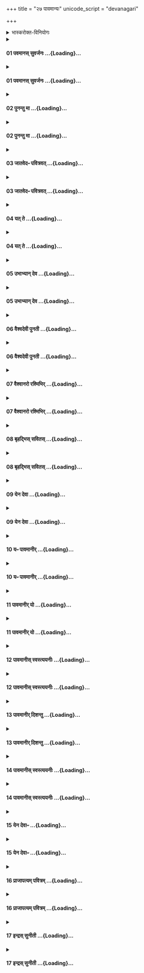 +++
title = "२७ पावमान्यः"
unicode_script = "devanagari"

+++
<div class="js_include" url="/vedAH_yajuH/taittirIyam/brAhmaNam/sarva-prastutiH/1/4_somAdi/08_pAvamAnyaH"  newLevelForH1="1" includeTitle="true">


<details><summary>भास्करोक्त-विनियोगः</summary>

'अनारभ्याधीतानां प्रकृतिगामित्वम्'इति न्यायात् दर्शपूर्णमासयोश् चाविनियोगात् ज्योतिष्ठेम एकाहानां प्रकृतौ एकविंशत्या दर्भपुञ्जीलैः पाव्यमानो यजमानो जपति। अन्यत्र च स्मार्ते स्नानादौ मार्जनार्थोऽयमनुवाकः । सोमः काण्डऋषिः ॥
</details>
<div class="js_include collapsed" newlevelforh1="4" open unfilled url="/vedAH_yajuH/taittirIyam/brAhmaNam/Rk/vishvAsa-prastutiH/1/4_somAdi/08_pAvamAnyaH/01_pavamAnas_suvarjanaH.md">
<details><summary><h4>01 पवमानस् सुवर्जनः ...{Loading}...</h4></summary>

पव॑मान॒स् सुव॒र्-जनः॑ ।  
प॒वित्रे॑ण॒ +++(नाना-विषयेषु)+++ विच॑र्षणिः ।  
यᳶ पोता॒ स **पु॑नातु** मा ।  

</details>
</div>
<div class="js_include collapsed" newlevelforh1="4" unfilled url="/vedAH_yajuH/taittirIyam/brAhmaNam/Rk/sarvASh_TIkAH/1/4_somAdi/08_pAvamAnyaH/01_pavamAnas_suvarjanaH.md">
<details><summary><h4>01 पवमानस् सुवर्जनः ...{Loading}...</h4></summary>
<details><summary>मूलम्</summary>

पव॑मान॒स् सुव॒र्जनः॑ ।  
प॒वित्रे॑ण॒ विच॑र्षणिः ।  
यᳶ पोता॒ स पु॑नातु मा ।  


</details>
<details><summary>भट्टभास्कर-टीका</summary>

1 प्रथमा - पवमान इति गायत्री ॥ **पवमानः** शोधनकुशलः **सुवर्जनः** स्वर्गवास्येव यो जनः - समस्तमेव स्वरिति स्वर्गवासी जन उच्यते । [स्वर्गवासिनमभिघत्ते] 'मञ्चाः क्रोशन्ति'इतिवत् ।   
**विचर्षणिः** विशिष्टज्ञानः सर्वस्य सुकृत-दुष्कृत-प्रत्यवेक्षण-कुशलः **यः** सर्वस्य साधु **पोता** पविता पवित्रेण पावनेन दर्शनानुध्यानादिना **पुनातु** शोधयतु ॥
</details>
</details>
</div>
<div class="js_include collapsed" newlevelforh1="4" open unfilled url="/vedAH_yajuH/taittirIyam/brAhmaNam/Rk/vishvAsa-prastutiH/1/4_somAdi/08_pAvamAnyaH/02_punantu_mA.md">
<details><summary><h4>02 पुनन्तु मा ...{Loading}...</h4></summary>

**पु॒नन्तु॑** मा **देवज॒नाः** ।  
पु॒नन्तु॒ **मन॑वो** धि॒या ।  
पु॒नन्तु॒ **विश्व॑ आ॒यवः॑**+++(=मनुष्याः)+++ ।  

</details>
</div>
<div class="js_include collapsed" newlevelforh1="4" unfilled url="/vedAH_yajuH/taittirIyam/brAhmaNam/Rk/sarvASh_TIkAH/1/4_somAdi/08_pAvamAnyaH/02_punantu_mA.md">
<details><summary><h4>02 पुनन्तु मा ...{Loading}...</h4></summary>
<details><summary>मूलम्</summary>

पु॒नन्तु॑ मा देवज॒नाः ।  
पु॒नन्तु॒ मन॑वो धि॒या ।  
पु॒नन्तु॒ विश्व॑ आ॒यवः॑ ।  


</details>
<details><summary>भट्टभास्कर-टीका</summary>

2 द्वितीया - गायत्री ॥ **पुनन्तु मा देवजनाः** देवा एव ये जनाः पुनन्तु च  
मां **मनवः** स्वायंभुवादयः **धिया** प्रज्ञया कर्मणा वा बुद्धिविशेषैः कर्मविशेषैर्वा । **मां पुनन्तु** ।  
**विश्वे च आयवः** मनुष्या मां पुनन्तु ॥
</details>
</details>
</div>
<div class="js_include collapsed" newlevelforh1="4" open unfilled url="/vedAH_yajuH/taittirIyam/brAhmaNam/Rk/vishvAsa-prastutiH/1/4_somAdi/08_pAvamAnyaH/03_jAtavedapH_pavitravat.md">
<details><summary><h4>03 जातवेदᳶ पवित्रवत् ...{Loading}...</h4></summary>

जात॑वेदᳶ प॒वित्र॑वत् ।  
प॒वित्रे॑ण **पुनाहि**+++(=पुनीहि)+++ मा ।  
शु॒क्रेण॑ देव॒ **दीद्य॑त्** ।  
**अग्ने॒** क्रत्वा॒+++(=प्रज्ञया)+++ क्रतू॒ꣳर् अनु॑ ॥46॥  

</details>
</div>
<div class="js_include collapsed" newlevelforh1="4" unfilled url="/vedAH_yajuH/taittirIyam/brAhmaNam/Rk/sarvASh_TIkAH/1/4_somAdi/08_pAvamAnyaH/03_jAtavedapH_pavitravat.md">
<details><summary><h4>03 जातवेदᳶ पवित्रवत् ...{Loading}...</h4></summary>
<details><summary>मूलम्</summary>

जात॑वेदᳶ प॒वित्र॑वत् ।  
प॒वित्रे॑ण पुनाहि मा ।  
शु॒क्रेण॑ देव॒ दीद्य॑त् ।  
अग्ने॒ क्रत्वा॒ क्रतू॒ꣳरनु॑ ॥46॥
</details>
<details><summary>भट्टभास्कर-टीका</summary>

3 तृतीया - अनुष्टुप् ॥ हे **जातवेदः**! जातानां वेदितः! **पवित्रवत्** पवित्रार्हं यथा पवित्राणि शोधयितुम् अर्हन्ति । 'तदर्हम्'इति वतिः । तद्-अनुरूपं **मां पुनाहि** पुनीहि । ईत्वाभावश्छान्दसः ।  **पवित्रेण** दर्शनादिना पुनीहि।  

हे **देव**! देवनशील! **शुक्रेण** निर्मलेन तेजसा **दीद्यत्** दीप्यमानस्त्वम् । दीद्यतेः दीप्तिकर्मणः शतरि 'अ य स्तानामादिः'इत्याद्युदात्तत्वम्, छान्दसमेवाभ्यस्तत्वम्, कृतद्विर्वचनोऽयं द्रष्टव्यः । हे **अग्ने**! त्वं दीद्यत् [केन कान् दीद्यत्] इत्याह - **क्रतून्** आस्माकीनानि कर्माणि प्रज्ञाभेदान्वा **अनु** लक्षीकृत्य । 'दीर्घादटि'इति रुत्वम् । **क्रत्वा** क्रतुना प्रज्ञया कर्मविशेषेण वा दीद्यत् त्वं मां पुनीहीति । 'जसादिषु वा वचनम्'इति नाभावाभावः ॥
</details>
</details>
</div>
<div class="js_include collapsed" newlevelforh1="4" open unfilled url="/vedAH_yajuH/taittirIyam/brAhmaNam/Rk/vishvAsa-prastutiH/1/4_somAdi/08_pAvamAnyaH/04_yat_te.md">
<details><summary><h4>04 यत् ते ...{Loading}...</h4></summary>

यत् ते॑ **प॒वित्र॑म् अ॒र्चिषि॑** ।  
अग्ने॒ वित॑तम् अन्त॒रा ।  
ब्रह्म॒ तेन॑ **पुनीमहे** ।  

</details>
</div>
<div class="js_include collapsed" newlevelforh1="4" unfilled url="/vedAH_yajuH/taittirIyam/brAhmaNam/Rk/sarvASh_TIkAH/1/4_somAdi/08_pAvamAnyaH/04_yat_te.md">
<details><summary><h4>04 यत् ते ...{Loading}...</h4></summary>
<details><summary>मूलम्</summary>

यत् ते॑ प॒वित्र॑म् अ॒र्चिषि॑ ।  
अग्ने॒ वित॑तम् अन्त॒रा ।  
ब्रह्म॒ तेन॑ पुनीमहे ।  


</details>
<details><summary>भट्टभास्कर-टीका</summary>

4 अथ चतुर्थी - यत्त इति गायत्री ॥ हे **अग्ने**! **यत् ते** तव **अर्चिषि अन्तरा** ज्वालासु मध्ये **विततं ब्रह्म** परिबृढं पवित्ररूपं **तेन** आत्मानं **पुनीमहे** ।  
यद्वा - **यज्** ज्वालासु **पवित्रं** रूपं **तेन ब्रह्म वयं पुनीमहे** आस्माकीनं ब्रह्मवर्चसं ऋगादिकं वा ब्रह्मआत्मानं वा **पुनीमहे** ॥
</details>
</details>
</div>
<div class="js_include collapsed" newlevelforh1="4" open unfilled url="/vedAH_yajuH/taittirIyam/brAhmaNam/Rk/vishvAsa-prastutiH/1/4_somAdi/08_pAvamAnyaH/05_ubhAbhyAn_deva.md">
<details><summary><h4>05 उभाभ्यान् देव ...{Loading}...</h4></summary>

उ॒भाभ्या᳚न् देव **सवितः** ।  
प॒वित्रे॑ण स॒वेन॑ च ।  
इ॒दम् ब्रह्म॑ **पुनीमहे** ।+++(5)+++  

</details>
</div>
<div class="js_include collapsed" newlevelforh1="4" unfilled url="/vedAH_yajuH/taittirIyam/brAhmaNam/Rk/sarvASh_TIkAH/1/4_somAdi/08_pAvamAnyaH/05_ubhAbhyAn_deva.md">
<details><summary><h4>05 उभाभ्यान् देव ...{Loading}...</h4></summary>
<details><summary>मूलम्</summary>

उ॒भाभ्या᳚न् देव सवितः ।  
प॒वित्रे॑ण स॒वेन॑ च ।  
इ॒दम् ब्रह्म॑ पुनीमहे ।  


</details>
<details><summary>भट्टभास्कर-टीका</summary>

5 अथ पञ्चमी - उभाभ्यामिति गायत्री ॥ हे देव! सवितः! सर्वस्य प्रेरक! यश्च सवः अनुज्ञा प्रेरणं वा ताभ्यां इदं ब्रह्म पुनीमहे । गतम् ॥
</details>
</details>
</div>
<div class="js_include collapsed" newlevelforh1="4" open unfilled url="/vedAH_yajuH/taittirIyam/brAhmaNam/Rk/vishvAsa-prastutiH/1/4_somAdi/08_pAvamAnyaH/06_vaishvadevI_punatI.md">
<details><summary><h4>06 वैश्वदेवी पुनती ...{Loading}...</h4></summary>

वै॒श्व॒दे॒वी **पु॑न॒ती** दे॒व्य् **आगा᳚त्**+++(=आगच्छतु)+++ ।  
यस्यै॑ ब॒ह्वीस् त॒नुवो॑ वी॒त-पृ॑ष्ठाः+++(=कान्त-स्तुतयः)+++ ।  
तया॒ **मद॑न्तस्** सध॒-माद्ये॑षु +++(=सह माद्यन्ति येषु सवनेषु)+++ ।  
व॒यꣵ **स्या॑म॒** पत॑यो रयी॒णाम् ॥47॥  


</details>
</div>
<div class="js_include collapsed" newlevelforh1="4" unfilled url="/vedAH_yajuH/taittirIyam/brAhmaNam/Rk/sarvASh_TIkAH/1/4_somAdi/08_pAvamAnyaH/06_vaishvadevI_punatI.md">
<details><summary><h4>06 वैश्वदेवी पुनती ...{Loading}...</h4></summary>
<details><summary>मूलम्</summary>

वै॒श्व॒दे॒वी पु॑न॒ती दे॒व्यागा᳚त् ।  
यस्यै॑ ब॒ह्वीस् त॒नुवो॑ वी॒तपृ॑ष्ठाः ।  
तया॒ मद॑न्तस् सध॒माद्ये॑षु ।  
व॒यꣵ स्या॑म॒ पत॑यो रयी॒णाम् ॥47॥  


</details>
<details><summary>भट्टभास्कर-टीका</summary>

6 अथ षष्ठी - वैश्वदेवीति त्रिष्टुप् ॥  
**वैश्वदेवी** विश्वेषां देवानां सम्बन्धिनी सा **देवी पुनती** शोधयन्ती अस्मान् **आगात्** आगच्छतु ।  
**यस्यै** यस्या देव्याः **बह्वीः** बह्व्यः अनेकाः **तनुवः** शरीराणि शच्यादि-नाम्न्यः **वीतपृष्ठाः** कान्तस्तुतयः।  
**तया** देव्या **मदन्तः** मोदमानाः (व्यत्ययेन शप्)  **सध-माद्येषु** सह माद्यन्ति येषु सवनेषु (अधिकरणे ण्यति व्यत्ययेनोत्तरपदाद्युदात्वम् । यद्वा - ण्यन्तात् 'अचो यत्"सधमाधस्थयोः'इति सधादेशः ।)  
तेषु तेषु स्थानेषु मोदमाना **वयं रयीणां** धनानां **पतयः** स्वामिनः **स्याम** ॥
</details>
</details>
</div>
<div class="js_include collapsed" newlevelforh1="4" open unfilled url="/vedAH_yajuH/taittirIyam/brAhmaNam/Rk/vishvAsa-prastutiH/1/4_somAdi/08_pAvamAnyaH/07_vaishvAnaro_rashmibhir.md">
<details><summary><h4>07 वैश्वानरो रश्मिभिर् ...{Loading}...</h4></summary>

**वै॒श्वा॒न॒रो** र॒श्मिभि॑र् मा **पुनातु** ।   
**वात॑ᳶ** प्रा॒णेने॑षि॒रो+++(←इष गतौ)+++ म॑यो॒भूः ।  
**द्यावा॑पृथि॒वी** पय॑सा॒ पयो॑भिः +++(इति क्रमशः)+++ ।   
ऋ॒ताव॑री+++(=ऋतवत्यौ)+++ य॒ज्ञिये॑ मा **पुनीताम्** ।  


</details>
</div>
<div class="js_include collapsed" newlevelforh1="4" unfilled url="/vedAH_yajuH/taittirIyam/brAhmaNam/Rk/sarvASh_TIkAH/1/4_somAdi/08_pAvamAnyaH/07_vaishvAnaro_rashmibhir.md">
<details><summary><h4>07 वैश्वानरो रश्मिभिर् ...{Loading}...</h4></summary>
<details><summary>मूलम्</summary>

वै॒श्वा॒न॒रो र॒श्मिभि॑र् मा पुनातु ।   
वात॑ᳶ प्रा॒णेने॑षि॒रो म॑यो॒भूः ।  
द्यावा॑पृथि॒वी पय॑सा॒ पयो॑भिः ।   
ऋ॒ताव॑री य॒ज्ञिये॑ मा पुनीताम् ।  


</details>
<details><summary>भट्टभास्कर-टीका</summary>

7 अथ सप्तमी - वैश्वानर इति त्रिष्टुप् ॥ **वैश्वानरः** विश्वेषां नराणां स्वामित्वेन सम्बन्धी अग्निरादित्यो वा । **मां** **रश्मिभिः** पवित्रैः **पुनातु** ।  
**वातश्** च मां पुनातु कीदृशः **प्राणेन** प्राणरूपेण स्थित्वा **इषिरः** सर्वप्राणिषु प्रविष्टवान् । इष गतौ औणादिकः किरच् । यश् च सर्वस्य **मयोभूः** सुखस्य भावयिता । 

किञ्च -  
**द्यावापृथिवी** द्याव्यापृथिव्याव् अपि मां पुनीतां शोधयता, कीदृश्यौ, **पयसा** उदकेन **पयोभिर्** अन्यैश्च हेतुभिः **ऋतावरी** ऋतं यज्ञः सत्यं वा तद्वत्यौ । 'छन्दसीवनिपौ'इति वनिप्, 'वनोरच'इति ङीब्रेफौ । **यज्ञिये** यज्ञसंपादिन्यौ यज्ञार्हे । 'यज्ञर्त्विग्भ्याम्'इति घः । यद्वा - यज्ञिये कर्मणि वर्तमानं पुनीताम् ॥
</details>
</details>
</div>
<div class="js_include collapsed" newlevelforh1="4" open unfilled url="/vedAH_yajuH/taittirIyam/brAhmaNam/Rk/vishvAsa-prastutiH/1/4_somAdi/08_pAvamAnyaH/08_bRhadbhis_savitas.md">
<details><summary><h4>08 बृहद्भिस् सवितस् ...{Loading}...</h4></summary>

बृ॒हद्भि॑स् सवित॒स् तृभिः॑+++(=त्रिभिः [लोकगणनया]/ तृप्यतेः करणे क्विप्)+++ ।   
वर्षि॑ष्ठैर्+++(=प्रवृद्ध-धर्मैः)+++ देव॒ मन्म॑भिः+++(=मननीयैः)+++ ।  
अग्ने॒ दख्षै᳚ᳶ **पुनाहि** मा ।  

</details>
</div>
<div class="js_include collapsed" newlevelforh1="4" unfilled url="/vedAH_yajuH/taittirIyam/brAhmaNam/Rk/sarvASh_TIkAH/1/4_somAdi/08_pAvamAnyaH/08_bRhadbhis_savitas.md">
<details><summary><h4>08 बृहद्भिस् सवितस् ...{Loading}...</h4></summary>
<details><summary>मूलम्</summary>

बृ॒हद्भि॑स् सवित॒स् तृभिः॑ ।   
वर्षि॑ष्ठैर् देव॒ मन्म॑भिः ।  
अग्ने॒ दख्षै᳚ᳶ पुनाहि मा ।  


</details>
<details><summary>भट्टभास्कर-टीका</summary>

8 अथाष्टमी - बृहद्भिरिति गायत्री ॥ हे **सवितः**! **बृहद्भिः** महद्भिः **तृभिः** त्रिषु लोकेषु त्रिधा स्थितैः - छान्दसं प्रसारणम् । यद्वा - सर्वस्य प्रीणनैः - तृप्यतेः करणे क्विप्, छान्दसोऽन्त्यलोपः आद्युदात्तत्वं च । त्रिशब्दपक्षेऽपि उपोत्तमत्वाभावत् 'झल्युपोत्तमम्'इति न सिद्ध्यति ।  
**वर्षिष्ठैः** प्रवृद्ध-धर्मैः हे **देव**! देवनादिगुणयुक्त! **अग्ने**! **मन्मभिः** मननीयैः **दक्षैः** शीघ्रैः **मां पुनाहि** शोधय ॥
</details>
</details>
</div>
<div class="js_include collapsed" newlevelforh1="4" open unfilled url="/vedAH_yajuH/taittirIyam/brAhmaNam/Rk/vishvAsa-prastutiH/1/4_somAdi/08_pAvamAnyaH/09_yena_devA.md">
<details><summary><h4>09 येन देवा ...{Loading}...</h4></summary>

येन॑ दे॒वा **अपु॑नत** ।   
येनापो॑ दि॒व्यङ् **कशः॑**+++(←कशेर् गतिकर्मणो ऽसुन्)+++ ।  
तेन॑ दि॒व्येन॒ ब्रह्म॑णा ॥48॥  
इ॒दम् ब्रह्म॑ **पुनीमहे** ।  

</details>
</div>
<div class="js_include collapsed" newlevelforh1="4" unfilled url="/vedAH_yajuH/taittirIyam/brAhmaNam/Rk/sarvASh_TIkAH/1/4_somAdi/08_pAvamAnyaH/09_yena_devA.md">
<details><summary><h4>09 येन देवा ...{Loading}...</h4></summary>
<details><summary>मूलम्</summary>

येन॑ दे॒वा अपु॑नत ।   
येनापो॑ दि॒व्यङ् कशः॑ ।  
तेन॑ दि॒व्येन॒ ब्रह्म॑णा ॥48॥  
इ॒दम् ब्रह्म॑ पुनीमहे ।  


</details>
<details><summary>भट्टभास्कर-टीका</summary>

9 अथ नवमी - येन देवा इत्यनुष्टुप् ॥  
**येन देवा** आत्मानं **अपुनत** अशोधयत् **येन** च **दिव्यं** अप्राकृतं **कशः** गति-स्वभावः - कशेर् गतिकर्मणो ऽसुन् । तादृशीं गतिं आपो ऽपुनत, **तेन दिव्येन** दिवि भवेन **ब्रह्मणा** परिबृढेन पवित्रेण रूपेण **इदं ब्रह्म पुनीमहे** ॥
</details>
</details>
</div>
<div class="js_include collapsed" newlevelforh1="4" open unfilled url="/vedAH_yajuH/taittirIyam/brAhmaNam/Rk/vishvAsa-prastutiH/1/4_somAdi/08_pAvamAnyaH/10_yapH_pAvamAnIr.md">
<details><summary><h4>10 यᳶ पावमानीर् ...{Loading}...</h4></summary>

यᳶ पा॑वमा॒नीर् **अ॒ध्येति॑** ।  
**ऋषि॑भि॒स् सम्भृ॑त॒ꣳ॒** रस᳚म् ।  
सर्व॒ꣳ॒ स पू॒तम् **अ॑श्ञाति** ।   
**स्व॒दि॒तम्**+++(=स्वादुकृतं)+++ मा॑त॒रिश्व॑ना+++(=वायुना)+++ ।   

</details>
</div>
<div class="js_include collapsed" newlevelforh1="4" unfilled url="/vedAH_yajuH/taittirIyam/brAhmaNam/Rk/sarvASh_TIkAH/1/4_somAdi/08_pAvamAnyaH/10_yapH_pAvamAnIr.md">
<details><summary><h4>10 यᳶ पावमानीर् ...{Loading}...</h4></summary>
<details><summary>मूलम्</summary>

यᳶ पा॑वमा॒नीर् अ॒ध्येति॑ ।  
ऋषि॑भि॒स् सम्भृ॑त॒ꣳ॒ रस᳚म् ।  
सर्व॒ꣳ॒ स पू॒तम॑श्ञाति ।   
स्व॒दि॒तम् मा॑त॒रिश्व॑ना ।   


</details>
<details><summary>भट्टभास्कर-टीका</summary>

10 अथ दशमी - यः पावमानीरित्यनुष्टुप् ॥ 
**यः** पावमानीः पवमानानुवाक-सम्बन्धिनीः 'पवमानस्सुवर्जनः' +++(तै.ब्रा.१-४-८)+++ इत्याद्या ऋचः  
**अध्येति** अधीते पठति - व्यत्ययेन परस्मैपदम् । यद्वा - अध्येति एताः स्मरति - इक् स्मरणे । यद्वा - अध्येति अधिगच्छति जानाति याथात्म्येन ग्रन्थतोऽर्थतश्च - इण् गतौ, गत्यर्थाः बुद्ध्यर्थाः ।  
कीदृशीर् इत्याह -  
**ऋषिभिः** द्रष्टृभिः **संभृतं** संचितं **रसं** सारं मन्त्राणां **सः** सर्वं **पूतं** शोधितं **अश्नाति** **स्वदितं** स्वादुकृतं च अश्नाति **मातरिश्वना** वायुना ।  
तस्याशनीयं सर्वं मातरिश्वा स्वयमेव शोधयति, स्वादु च करोति ॥
</details>
</details>
</div>
<div class="js_include collapsed" newlevelforh1="4" open unfilled url="/vedAH_yajuH/taittirIyam/brAhmaNam/Rk/vishvAsa-prastutiH/1/4_somAdi/08_pAvamAnyaH/11_pAvamAnIr_yo.md">
<details><summary><h4>11 पावमानीर् यो ...{Loading}...</h4></summary>

पा॒व॒मा॒नीर् यो **अ॒ध्येति॑** ।   
ऋषि॑भि॒स् **सम्भृ॑त॒ꣳ॒** रस᳚म् ।  
तस्मै॒ सर॑स्वती **दुहे** ।   
ख्षी॒रꣳ स॒र्पिर् मधू॑द॒कम् ।

</details>
</div>
<div class="js_include collapsed" newlevelforh1="4" unfilled url="/vedAH_yajuH/taittirIyam/brAhmaNam/Rk/sarvASh_TIkAH/1/4_somAdi/08_pAvamAnyaH/11_pAvamAnIr_yo.md">
<details><summary><h4>11 पावमानीर् यो ...{Loading}...</h4></summary>
<details><summary>मूलम्</summary>

पा॒व॒मा॒नीर् यो अ॒ध्येति॑ ।   
ऋषि॑भि॒स् सम्भृ॑त॒ꣳ॒ रस᳚म् ।  
तस्मै॒ सर॑स्वती दुहे ।   
ख्षी॒रꣳ स॒र्पिर् मधू॑द॒कम् ।


</details>
<details><summary>भट्टभास्कर-टीका</summary>

11 अथ एकादशी - पावमानीरित्यनुष्टुप् ॥ अर्धर्चो गतः ।  
**तस्मै** महाभागाय **सरस्वती दुहे** दुग्धे समृद्धं ददाति **क्षीरादि** - अध्ययनमात्रस्यैवेयत् फलम् इति स्तुतिः ॥
</details>
</details>
</div>
<div class="js_include collapsed" newlevelforh1="4" open unfilled url="/vedAH_yajuH/taittirIyam/brAhmaNam/Rk/vishvAsa-prastutiH/1/4_somAdi/08_pAvamAnyaH/12_pAvamAnIs_svastyayanIH.md">
<details><summary><h4>12 पावमानीस् स्वस्त्ययनीः ...{Loading}...</h4></summary>

पा॒व॒मा॒नीस् **स्व॒स्त्य्-अय॑नीः** ॥49॥   
सु॒-दुघा॒ हि पय॑स्वतीः ।  
ऋषि॑भि॒स् **सम्भृ॑तो॒** रसः॑ ।  
ब्रा॒ह्म॒णेष्व् अ॒मृतꣳ॑ **हि॒तम्** ।  

</details>
</div>
<div class="js_include collapsed" newlevelforh1="4" unfilled url="/vedAH_yajuH/taittirIyam/brAhmaNam/Rk/sarvASh_TIkAH/1/4_somAdi/08_pAvamAnyaH/12_pAvamAnIs_svastyayanIH.md">
<details><summary><h4>12 पावमानीस् स्वस्त्ययनीः ...{Loading}...</h4></summary>
<details><summary>मूलम्</summary>

पा॒व॒मा॒नीस् स्व॒स्त्यय॑नीः ॥49॥  
सु॒दुघा॒ हि पय॑स्वतीः ।
ऋषि॑भि॒स् सम्भृ॑तो॒ रसः॑ ।
ब्रा॒ह्म॒णेष्व् अ॒मृतꣳ॑ हि॒तम् ।  


</details>
<details><summary>भट्टभास्कर-टीका</summary>

12 अथ द्वादशी - पावमानीर् इत्यनुष्टुप् ॥  
**पावमानीः** पावमान्यः एता ऋचः **स्वस्त्ययनीः** अविनाशन-प्राप्ति-साधन-भूताः - उभयत्रापि 'वा छन्दसि'इति पूर्व-सवर्ण-दीर्घत्वम् ।  
**सुदुघाः** शोभनं फलानां दोग्ध्र्यः - 'दुहः कब्वश्च'इति कप् ।  
**पयस्वतीः** उदकवत्यः अन्नवत्यो वा, तद्-धेतुत्वात् ।  
**हि** यस्माद्-अर्थे; यस्मादेवं एता एतादृश्यः तस्मादेता **ऋषिभिः संभृतो रसः** ।  
किञ्च – **ब्राह्मणेष्व् अमृतं** अमरण-निमित्तं **हितं** निहितम् । यद्वा - **अमृतम्** अपवर्गः अपवर्गहेतुत्वेन ज्ञानिषु **ब्राह्मणेषु** इदं निहितम् ॥
</details>
</details>
</div>
<div class="js_include collapsed" newlevelforh1="4" open unfilled url="/vedAH_yajuH/taittirIyam/brAhmaNam/Rk/vishvAsa-prastutiH/1/4_somAdi/08_pAvamAnyaH/13_pAvamAnIr_dishantu.md">
<details><summary><h4>13 पावमानीर् दिशन्तु ...{Loading}...</h4></summary>

पा॒व॒मा॒नीर् **दि॑शन्तु** नः ।  
इ॒मल्ँ लो॒कम् अथो॑ अ॒मुम् ।  
कामा॒न्थ् **सम॑र्धयन्तु** नः ।  
दे॒वीर् दे॒वैस् **स॒माभृ॑ताः** ।           

</details>
</div>
<div class="js_include collapsed" newlevelforh1="4" unfilled url="/vedAH_yajuH/taittirIyam/brAhmaNam/Rk/sarvASh_TIkAH/1/4_somAdi/08_pAvamAnyaH/13_pAvamAnIr_dishantu.md">
<details><summary><h4>13 पावमानीर् दिशन्तु ...{Loading}...</h4></summary>
<details><summary>मूलम्</summary>

पा॒व॒मा॒नीर् दि॑शन्तु नः ।  
इ॒मल्ँ लो॒कम् अथो॑ अ॒मुम् ।  
कामा॒न्थ् सम॑र्धयन्तु नः ।  
दे॒वीर् दे॒वैस् स॒माभृ॑ताः ।           



</details>
<details><summary>भट्टभास्कर-टीका</summary>

13 अथ त्रयोदशी - पावमनीरित्यनुष्टुप् ॥ पावमानीः पावमान्यः नः अस्मभ्यं दिशन्तु ददतु इमं च लोकं अथो अपि च अमुं च लोकम् । किञ्च - नः अस्माकं कामान् अस्यां अमुष्या च स्थितान् समर्धयन्तु समृद्धान् कुर्वन्तु देवीः देव्यः देवनादिमत्यः देवैः समाभृताः एकत्र समाहृताः । 'हृग्रहोर्भः'॥
</details>
</details>
</div>
<div class="js_include collapsed" newlevelforh1="4" open unfilled url="/vedAH_yajuH/taittirIyam/brAhmaNam/Rk/vishvAsa-prastutiH/1/4_somAdi/08_pAvamAnyaH/14_pAvamAnIs_svastyayanIH.md">
<details><summary><h4>14 पावमानीस् स्वस्त्ययनीः ...{Loading}...</h4></summary>

पा॒व॒मा॒नीस् **स्व॒स्त्य्-अय॑नीः** ।  
सु॒-दुघा॒ हि घृ॑त॒श्-**चुतः॑**+++(=क्षारयित्र्यः)+++ ।  
ऋषि॑भि॒स् **सम्भृ॑तो॒** रसः॑ ॥50॥  
ब्रा॒ह्म॒णेष्व् अ॒मृतꣳ॑ **हि॒तम्** ।

</details>
</div>
<div class="js_include collapsed" newlevelforh1="4" unfilled url="/vedAH_yajuH/taittirIyam/brAhmaNam/Rk/sarvASh_TIkAH/1/4_somAdi/08_pAvamAnyaH/14_pAvamAnIs_svastyayanIH.md">
<details><summary><h4>14 पावमानीस् स्वस्त्ययनीः ...{Loading}...</h4></summary>
<details><summary>मूलम्</summary>

पा॒व॒मा॒नीस् स्व॒स्त्यय॑नीः ।  
सु॒दुघा॒ हि घृ॑त॒श्-चुतः॑ ।  
ऋषि॑भि॒स् सम्भृ॑तो॒ रसः॑ ॥50॥  
ब्रा॒ह्म॒णेष्व् अ॒मृतꣳ॑ हि॒तम् ।
</details>
<details><summary>भट्टभास्कर-टीका</summary>

14 अथ चतुर्दशी - पावमानीरित्यनुष्टुबेव ॥ पावमानीरिति गतम् । घृतश्-चुत इति विशेषः - घृतस्योदकस्य क्षारयित्र्यः कर्मसिद्ध्या वृष्टिहेतुत्वात् ॥
</details>
</details>
</div>
<div class="js_include collapsed" newlevelforh1="4" open unfilled url="/vedAH_yajuH/taittirIyam/brAhmaNam/Rk/vishvAsa-prastutiH/1/4_somAdi/08_pAvamAnyaH/15_yena_devApH.md">
<details><summary><h4>15 येन देवाᳶ ...{Loading}...</h4></summary>

येन॑ दे॒वाᳶ प॒वित्रे॑ण ।  
आ॒त्मान॑म् **पु॒नते॒** सदा᳚ ।  
तेन॑ स॒हस्र॑-धारेण ।   
पा॒व॒मा॒न्यᳶ **पु॑नन्तु** मा ।            

</details>
</div>
<div class="js_include collapsed" newlevelforh1="4" unfilled url="/vedAH_yajuH/taittirIyam/brAhmaNam/Rk/sarvASh_TIkAH/1/4_somAdi/08_pAvamAnyaH/15_yena_devApH.md">
<details><summary><h4>15 येन देवाᳶ ...{Loading}...</h4></summary>
<details><summary>मूलम्</summary>

येन॑ दे॒वाᳶ प॒वित्रे॑ण ।  
आ॒त्मान॑म् पु॒नते॒ सदा᳚ ।  
तेन॑ स॒हस्र॑धारेण ।   
पा॒व॒मा॒न्यᳶ पु॑नन्तु मा ।            


</details>
<details><summary>भट्टभास्कर-टीका</summary>

15 अथ पञ्चदशी - येनेति त्रिष्टुबेव ॥ देवाः वस्वादयः ऋत्विगादयो वा येन पवित्रेण पवमानेन रूपेण पावमानीनां सम्बन्धिना आत्मानं सदा पुनते तेन सहस्रधारेण बहुप्रकारशोधनेन पवित्रेण आत्मीयेन पावमान्यः एताः ऋचः मा मां पुनन्तु ॥
</details>
</details>
</div>
<div class="js_include collapsed" newlevelforh1="4" open unfilled url="/vedAH_yajuH/taittirIyam/brAhmaNam/Rk/vishvAsa-prastutiH/1/4_somAdi/08_pAvamAnyaH/16_prAjApatyam_pavitram.md">
<details><summary><h4>16 प्राजापत्यम् पवित्रम् ...{Loading}...</h4></summary>

प्रा॒जा॒प॒त्यम् प॒वित्र᳚म् ।  
श॒तोद्या॑मꣳ हिर॒ण्मय᳚म् ।  
तेन॑ ब्रह्म॒-विदो॑ व॒यम् ।  
**पू॒तम्** +++(यथा तथा स्वीयम्)+++ ब्रह्म॑ **पुनीमहे** ।  

</details>
</div>
<div class="js_include collapsed" newlevelforh1="4" unfilled url="/vedAH_yajuH/taittirIyam/brAhmaNam/Rk/sarvASh_TIkAH/1/4_somAdi/08_pAvamAnyaH/16_prAjApatyam_pavitram.md">
<details><summary><h4>16 प्राजापत्यम् पवित्रम् ...{Loading}...</h4></summary>
<details><summary>मूलम्</summary>

प्रा॒जा॒प॒त्यम् प॒वित्र᳚म् ।  
श॒तोद्या॑मꣳ हिर॒ण्मय᳚म् ।  
तेन॑ ब्रह्म॒विदो॑ व॒यम् ।  
पू॒तम् ब्रह्म॑ पुनीमहे ।  


</details>
<details><summary>भट्टभास्कर-टीका</summary>

16 अथ षोडशी - प्राजापत्यमित्यनुष्टुबेव ॥  
**प्राजापत्यं** प्रजापतेः स्वं **पवित्रं** येन स आत्मानं शोधितवान् एता ऋच उच्यन्ते । **शतोद्यामं** बहु-प्रकारोद्धारणं **हिरण्मयं** हिरण्य-परिणामवत् पवमानं अविनाशं वा हरणशीलं वा पापानां **तेन** ब्रह्मणा विदितेन वयं **ब्रह्मविदः** सन्तः **पूतं** शुद्धं सदा यथा भवति तथा **पुनीमहे ब्रह्म** आत्मानं, आत्मीयं वा ब्रह्मवर्चसं, ऋगादिकं वा मन्त्रम् ॥
</details>
</details>
</div>
<div class="js_include collapsed" newlevelforh1="4" open unfilled url="/vedAH_yajuH/taittirIyam/brAhmaNam/Rk/vishvAsa-prastutiH/1/4_somAdi/08_pAvamAnyaH/17_indras_sunItI.md">
<details><summary><h4>17 इन्द्रस् सुनीती ...{Loading}...</h4></summary>

**इन्द्र॑स्** सुनी॒ती+++(त्या)+++ स॒ह मा॑ पुनातु ।  
**सोम॑स्** स्व॒स्त्या **वरु॑णस्** स॒मीच्या᳚+++(=सम्यगञ्चनया)+++ ।  
**य॒मो** राजा᳚ प्रमृ॒णाभि॑ᳶ+++(=प्रमारिकाभिः)+++ पुनातु मा ।   
**जा॒तवे॑दा** मा+ऊ॒र्जय॑न्त्या पुनातु ॥51॥  

</details>
</div>
<div class="js_include collapsed" newlevelforh1="4" unfilled url="/vedAH_yajuH/taittirIyam/brAhmaNam/Rk/sarvASh_TIkAH/1/4_somAdi/08_pAvamAnyaH/17_indras_sunItI.md">
<details><summary><h4>17 इन्द्रस् सुनीती ...{Loading}...</h4></summary>
<details><summary>मूलम्</summary>

इन्द्र॑स् सुनी॒ती स॒ह मा॑ पुनातु ।  
सोम॑स् स्व॒स्त्या वरु॑णस् स॒मीच्या᳚ ।  
य॒मो राजा᳚ प्रमृ॒णाभि॑ᳶ पुनातु मा ।   
जा॒तवे॑दा मो॒र्जय॑न्त्या पुनातु ॥51॥  


</details>
<details><summary>भट्टभास्कर-टीका</summary>

17 अथ सप्तदशी - इन्द्रः सुनीतीति त्रिष्टुप् ॥  
**सुनीती** सुनीत्या नयतीति तथा । तादृश्या सेनया शक्त्या वा सह **मा** मां **इन्द्रः पुनातु** । 'सुपां सुलुक्'इति तृतीयैकवचनस्य पूर्वसवर्णदीर्धत्वम्।  
**सोमश्च स्वस्त्या** अविनाशहेतुभूतया सह मां पुनात्विति ।  
**वरुणश्** च **समीच्या** सम्यगञ्चनया सह मां पुनातु ।  
**यमश्** च **राजा प्रमृणाभिः** प्रमारिकाभिः सेनाभिः शक्तिभिर्वा सह मा मां पुनातु ।  
**जातवेदाश्** च **ऊर्जयन्त्या** ऊर्जं हविरात्मकं अन्नं आत्मन इच्छन्त्या विश्वं वा जगदूर्जयन्त्या बल-प्राणन-प्रदानेन धारयन्त्या सह **मा** मां **पुनातु** । 'ऊर्ज बलप्राणनयोः'॥

इति चतुर्थे अष्टमोऽनुवाकः ॥
</details>
</details>
</div>

</div>